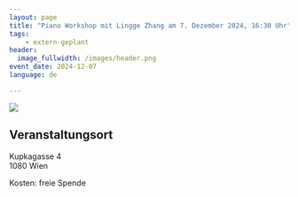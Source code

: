 ```yaml
---
layout: page
title: "Piano Workshop mit Lingge Zhang am 7. Dezember 2024, 16:30 Uhr"
tags:
    - extern-geplant
header:
  image_fullwidth: /images/header.png
event_date: 2024-12-07
language: de

---
```


<a href="/images/extern/2024-12-07.jpg"><img src="/images/extern/2024-12-07.jpg"/></a>

## Veranstaltungsort

Kupkagasse 4<br>
1080 Wien


Kosten: freie Spende


<div
    data-service="googlemaps"
    data-id="!1m18!1m12!1m3!1d2658.759099657014!2d16.343927676310585!3d48.211255871251765!2m3!1f0!2f0!3f0!3m2!1i1024!2i768!4f13.1!3m3!1m2!1s0x476d07ebb4776295%3A0xb33794955148f6b0!2sKupkagasse%204%2C%201080%20Wien!5e0!3m2!1sde!2sat!4v1732273778184!5m2!1sde!2sat"
    data-autoscale
></div>



